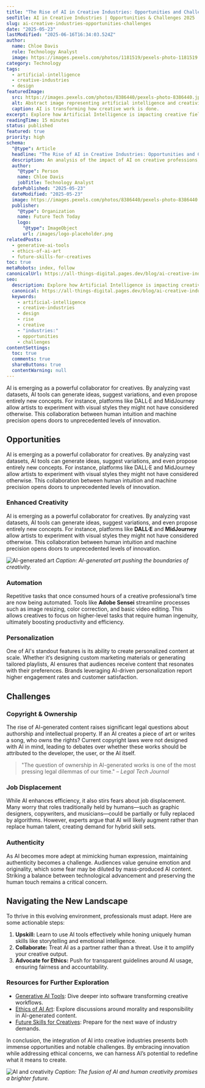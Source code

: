 ```yaml
---
title: "The Rise of AI in Creative Industries: Opportunities and Challenges"
seoTitle: AI in Creative Industries | Opportunities & Challenges 2025
slug: ai-creative-industries-opportunities-challenges
date: "2025-05-23"
lastModified: "2025-06-16T16:34:03.524Z"
author:
  name: Chloe Davis
  role: Technology Analyst
  image: https://images.pexels.com/photos/1181519/pexels-photo-1181519.jpeg?auto=compress&cs=tinysrgb&w=1260&h=750&dpr=2
category: Technology
tags:
  - artificial-intelligence
  - creative-industries
  - design
featuredImage:
  src: https://images.pexels.com/photos/8386440/pexels-photo-8386440.jpeg?auto=compress&cs=tinysrgb&w=1260&h=750&dpr=2
  alt: Abstract image representing artificial intelligence and creativity
  caption: AI is transforming how creative work is done.
excerpt: Explore how Artificial Intelligence is impacting creative fields like design, music, and writing. Understand the potential benefits, ethical considerations, and challenges as AI tools become more prevalent.
readingTime: 15 minutes
status: published
featured: true
priority: high
schema:
  "@type": Article
  headline: "The Rise of AI in Creative Industries: Opportunities and Challenges"
  description: An analysis of the impact of AI on creative professions, covering both opportunities and potential hurdles.
  author:
    "@type": Person
    name: Chloe Davis
    jobTitle: Technology Analyst
  datePublished: "2025-05-23"
  dateModified: "2025-05-23"
  image: https://images.pexels.com/photos/8386440/pexels-photo-8386440.jpeg?auto=compress&cs=tinysrgb&w=1260&h=750&dpr=2
  publisher:
    "@type": Organization
    name: Future Tech Today
    logo:
      "@type": ImageObject
      url: /images/logo-placeholder.png
relatedPosts:
  - generative-ai-tools
  - ethics-of-ai-art
  - future-skills-for-creatives
toc: true
metaRobots: index, follow
canonicalUrl: https://all-things-digital.pages.dev/blog/ai-creative-industries-opportunities-challenges
seo:
  description: Explore how Artificial Intelligence is impacting creative fields like design, music, and writing. Understand the potential benefits, ethical considerations, ...
  canonical: https://all-things-digital.pages.dev/blog/ai-creative-industries-opportunities-challenges
  keywords:
    - artificial-intelligence
    - creative-industries
    - design
    - rise
    - creative
    - "industries:"
    - opportunities
    - challenges
contentSettings:
  toc: true
  comments: true
  shareButtons: true
  contentWarning: null
---
```


AI is emerging as a powerful collaborator for creatives. By analyzing vast datasets, AI tools can generate ideas, suggest variations, and even propose entirely new concepts. For instance, platforms like DALL·E and MidJourney allow artists to experiment with visual styles they might not have considered otherwise. This collaboration between human intuition and machine precision opens doors to unprecedented levels of innovation.

## Opportunities

AI is emerging as a powerful collaborator for creatives. By analyzing vast datasets, AI tools can generate ideas, suggest variations, and even propose entirely new concepts. For instance, platforms like DALL·E and MidJourney allow artists to experiment with visual styles they might not have considered otherwise. This collaboration between human intuition and machine precision opens doors to unprecedented levels of innovation.

### Enhanced Creativity

AI is emerging as a powerful collaborator for creatives. By analyzing vast datasets, AI tools can generate ideas, suggest variations, and even propose entirely new concepts. For instance, platforms like **DALL·E** and **MidJourney** allow artists to experiment with visual styles they might not have considered otherwise. This collaboration between human intuition and machine precision opens doors to unprecedented levels of innovation.

![AI-generated art](https://images.pexels.com/photos/1329711/pexels-photo-1329711.jpeg?auto=compress&cs=tinysrgb&w=1260&h=750&dpr=2)
_Caption: AI-generated art pushing the boundaries of creativity._

### Automation

Repetitive tasks that once consumed hours of a creative professional’s time are now being automated. Tools like **Adobe Sensei** streamline processes such as image resizing, color correction, and basic video editing. This allows creatives to focus on higher-level tasks that require human ingenuity, ultimately boosting productivity and efficiency.

### Personalization

One of AI's standout features is its ability to create personalized content at scale. Whether it’s designing custom marketing materials or generating tailored playlists, AI ensures that audiences receive content that resonates with their preferences. Brands leveraging AI-driven personalization report higher engagement rates and customer satisfaction.

## Challenges

### Copyright & Ownership

The rise of AI-generated content raises significant legal questions about authorship and intellectual property. If an AI creates a piece of art or writes a song, who owns the rights? Current copyright laws were not designed with AI in mind, leading to debates over whether these works should be attributed to the developer, the user, or the AI itself.

> "The question of ownership in AI-generated works is one of the most pressing legal dilemmas of our time." – _Legal Tech Journal_

### Job Displacement

While AI enhances efficiency, it also stirs fears about job displacement. Many worry that roles traditionally held by humans—such as graphic designers, copywriters, and musicians—could be partially or fully replaced by algorithms. However, experts argue that AI will likely augment rather than replace human talent, creating demand for hybrid skill sets.

### Authenticity

As AI becomes more adept at mimicking human expression, maintaining authenticity becomes a challenge. Audiences value genuine emotion and originality, which some fear may be diluted by mass-produced AI content. Striking a balance between technological advancement and preserving the human touch remains a critical concern.

## Navigating the New Landscape

To thrive in this evolving environment, professionals must adapt. Here are some actionable steps:

1. **Upskill:** Learn to use AI tools effectively while honing uniquely human skills like storytelling and emotional intelligence.
2. **Collaborate:** Treat AI as a partner rather than a threat. Use it to amplify your creative output.
3. **Advocate for Ethics:** Push for transparent guidelines around AI usage, ensuring fairness and accountability.

### Resources for Further Exploration

- [Generative AI Tools](#): Dive deeper into software transforming creative workflows.
- [Ethics of AI Art](#): Explore discussions around morality and responsibility in AI-generated content.
- [Future Skills for Creatives](#): Prepare for the next wave of industry demands.

In conclusion, the integration of AI into creative industries presents both immense opportunities and notable challenges. By embracing innovation while addressing ethical concerns, we can harness AI’s potential to redefine what it means to create.

![AI and creativity](https://images.pexels.com/photos/4164418/pexels-photo-4164418.jpeg?auto=compress&cs=tinysrgb&w=1260&h=750&dpr=2)
_Caption: The fusion of AI and human creativity promises a brighter future._
